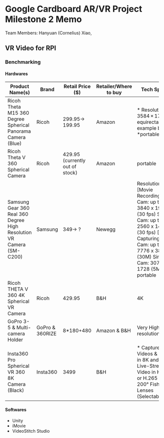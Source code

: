# Google Cardboard AR/VR Project Milestone 2 Memo
Team Members: Hanyuan (Cornelius) Xiao, 

## VR Video for RPI
### Benchmarking
#### Hardwares
Product Name(s)|Brand|Retail Price ($)|Retailer/Where to buy|Tech Specs.
---------------|-----|----------------|---------------------|-----------
Ricoh Theta M15 360 Degree Spherical Panorama Camera (Blue)|Ricoh|299.95→ 199.95|Amazon|* Resolution: 3584 × 1792 * equirectangular, example below *portable
Ricoh Theta V 360 Spherical Camera|Ricoh|429.95 (currently out of stock)|Amazon|portable
Samsung Gear 360 Real 360 Degree High Resolution VR Camera (SM-C200)|Samsung|349→ ?|Newegg|Resolution:[Movie Recording] Dual Cam: up to 3840 x 1920 (30 fps) Single Cam: up to 2560 x 1440 (30 fps) [Still Capturing] Dual Cam: up to 7776 x 3888 (30M) Single Cam: 3072 x 1728 (5M) portable
Ricoh THETA V 360 4K Spherical VR Camera|Ricoh|429.95|B&H|4K
GoPro 3-5 & Multi-camera Holder|GoPro & 360RIZE|8*180+480|Amazon & B&H|Very High resolution|High cost|Difficult post-editing
Insta360 Pro Spherical VR 360 8K Camera (Black)|Insta360|3499|B&H|* Capture 360 Videos & Stills in 8K and 3D * Live-Stream 4K Video in H.264 or H.265 * Six 200° Fisheye Lenses (Selectable)

#### Softwares
* Unity
* iMovie
* VideoStitch Studio
